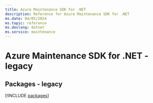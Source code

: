```yaml
---
title: Azure Maintenance SDK for .NET
description: Reference for Azure Maintenance SDK for .NET
ms.date: 04/05/2024
ms.topic: reference
ms.devlang: dotnet
ms.service: maintenance
---
```

# Azure Maintenance SDK for .NET - legacy
## Packages - legacy
[!INCLUDE [packages](maintenance-index.md)]